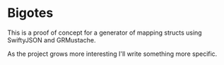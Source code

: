 # Bigotes

This is a proof of concept for a generator of mapping structs using SwiftyJSON and GRMustache.

As the project grows more interesting I'll write something more specific.
